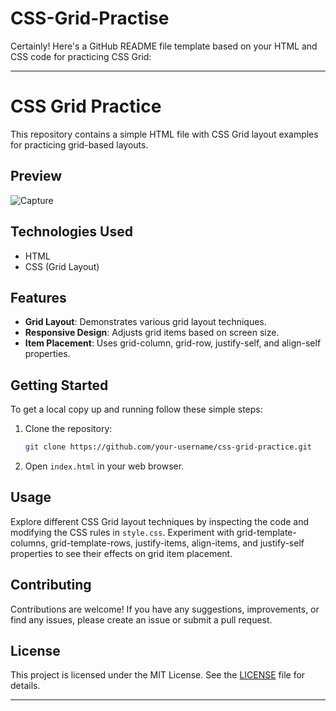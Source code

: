 # CSS-Grid-Practise

Certainly! Here's a GitHub README file template based on your HTML and CSS code for practicing CSS Grid:

---

# CSS Grid Practice

This repository contains a simple HTML file with CSS Grid layout examples for practicing grid-based layouts.

## Preview

![Capture](https://github.com/IT21117428/CSS-Grid-Practice/assets/87494020/6439bfa6-054b-4479-935a-de1842ff4739)


## Technologies Used

- HTML
- CSS (Grid Layout)

## Features

- **Grid Layout**: Demonstrates various grid layout techniques.
- **Responsive Design**: Adjusts grid items based on screen size.
- **Item Placement**: Uses grid-column, grid-row, justify-self, and align-self properties.

## Getting Started

To get a local copy up and running follow these simple steps:

1. Clone the repository:
   ```bash
   git clone https://github.com/your-username/css-grid-practice.git
   ```
2. Open `index.html` in your web browser.

## Usage

Explore different CSS Grid layout techniques by inspecting the code and modifying the CSS rules in `style.css`. Experiment with grid-template-columns, grid-template-rows, justify-items, align-items, and justify-self properties to see their effects on grid item placement.

## Contributing

Contributions are welcome! If you have any suggestions, improvements, or find any issues, please create an issue or submit a pull request.

## License

This project is licensed under the MIT License. See the [LICENSE](LICENSE) file for details.

---
